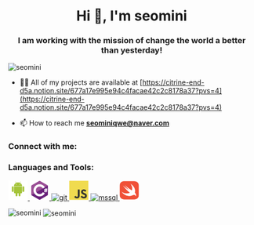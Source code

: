 <h1 align="center">Hi 👋, I'm seomini</h1>
<h3 align="center">I am working with the mission of change the world a better than yesterday!</h3>

<p align="left"> <img src="https://komarev.com/ghpvc/?username=seomini&label=Profile%20views&color=0e75b6&style=flat" alt="seomini" /> </p>
 
- 👨‍💻 All of my projects are available at [https://citrine-end-d5a.notion.site/677a17e995e94c4facae42c2c8178a37?pvs=4](https://citrine-end-d5a.notion.site/677a17e995e94c4facae42c2c8178a37?pvs=4)

- 📫 How to reach me **seominiqwe@naver.com**

<h3 align="left">Connect with me:</h3>
<p align="left">
</p>

<h3 align="left">Languages and Tools:</h3>
<p align="left"> <a href="https://developer.android.com" target="_blank" rel="noreferrer"> <img src="https://raw.githubusercontent.com/devicons/devicon/master/icons/android/android-original-wordmark.svg" alt="android" width="40" height="40"/> </a> <a href="https://www.w3schools.com/cs/" target="_blank" rel="noreferrer"> <img src="https://raw.githubusercontent.com/devicons/devicon/master/icons/csharp/csharp-original.svg" alt="csharp" width="40" height="40"/> </a> <a href="https://git-scm.com/" target="_blank" rel="noreferrer"> <img src="https://www.vectorlogo.zone/logos/git-scm/git-scm-icon.svg" alt="git" width="40" height="40"/> </a> <a href="https://developer.mozilla.org/en-US/docs/Web/JavaScript" target="_blank" rel="noreferrer"> <img src="https://raw.githubusercontent.com/devicons/devicon/master/icons/javascript/javascript-original.svg" alt="javascript" width="40" height="40"/> </a> <a href="https://www.microsoft.com/en-us/sql-server" target="_blank" rel="noreferrer"> <img src="https://www.svgrepo.com/show/303229/microsoft-sql-server-logo.svg" alt="mssql" width="40" height="40"/> </a> <a href="https://developer.apple.com/swift/" target="_blank" rel="noreferrer"> <img src="https://raw.githubusercontent.com/devicons/devicon/master/icons/swift/swift-original.svg" alt="swift" width="40" height="40"/> </a> </p>

<p><img align="left" src="https://github-readme-stats.vercel.app/api/top-langs?username=seomini&show_icons=true&locale=en&layout=compact" alt="seomini" /></p>

<p>&nbsp;<img align="center" src="https://github-readme-stats.vercel.app/api?username=seomini&show_icons=true&locale=en" alt="seomini" /></p>
